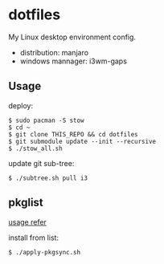 # dotfiles

My Linux desktop environment config.

- distribution: manjaro
- windows mannager: i3wm-gaps

## Usage

deploy:
```
$ sudo pacman -S stow
$ cd ~
$ git clone THIS_REPO && cd dotfiles
$ git submodule update --init --recursive
$ ./stow_all.sh
```

update git sub-tree:
```
$ ./subtree.sh pull i3
```

## pkglist

[usage refer](https://github.com/noodlefighter/package-sync)

install from list:
```
$ ./apply-pkgsync.sh
```

